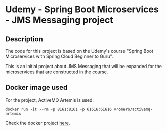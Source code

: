 # Udemy - Spring Boot Microservices - JMS Messaging project
## Description
The code for this project is based on the Udemy's course "Spring Boot Microservices with Spring Cloud Beginner to Guru".

This is an initial project about JMS Messaging that will be expanded for the microservices that are constructed in the course.

## Docker image used
For the project, ActiveMQ Artemis is used:
```
docker run -it --rm -p 8161:8161 -p 61616:61616 vromero/activemq-artemis
```

Check the docker project [here](https://github.com/vromero/activemq-artemis-docker/blob/master/README.md).